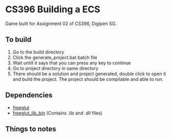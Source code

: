 [//]: # (/******************************************************************************)
[//]: # (filename:	    README.md)
[//]: # (author:	    Jolyn Wong Kaiyi, wong.k@digipen.edu)
[//]: # (Project:	    CS396 Assignment 01)
[//]: # (Description:)
[//]: # (	            Readme file for instruction on how to build the project)
[//]: # (******************************************************************************/)

# CS396 Building a ECS
Game built for Assignment 02 of CS396, Digipen SG.

## To build
1. Go to the build directory 
2. Click the generate_project.bat batch file
3. Wait untill it says that you can press any key to continue
4. Go to project directory in same directory
5. There should be a solution and project generated, double click to open it and
   build the project. The project should be compilable and able to run.

## Dependencies
- [freeglut](https://github.com/FreeGLUTProject/freeglut.git)
- [freeglut_lib_bin](https://github.com/hotaru08/freeglut_lib_bin.git) (Contains .lib and .dll files)

## Things to notes
